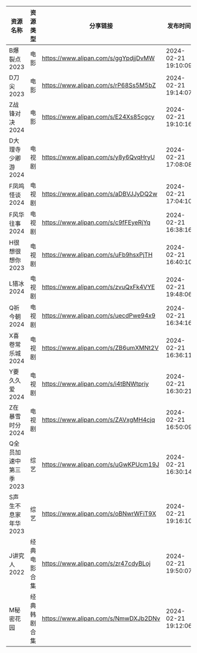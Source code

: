 | 资源名称          | 资源类型   | 分享链接                                 | 发布时间                |
| ------------- | ------ | ------------------------------------ | ------------------- |
| B爆裂点2023      | 电影     | https://www.alipan.com/s/ggYpdjjDvMW | 2024-02-21 19:10:09 |
| D刀尖2023       | 电影     | https://www.alipan.com/s/rP68Ss5M5bZ | 2024-02-21 19:14:07 |
| Z战锋对决2024     | 电影     | https://www.alipan.com/s/E24Xs85cgcy | 2024-02-21 19:10:16 |
| D大理寺少卿游2024   | 电视剧    | https://www.alipan.com/s/y8y6QvqHryU | 2024-02-21 17:08:08 |
| F凤鸣怪谈2024     | 电视剧    | https://www.alipan.com/s/aDBVJJyDQ2w | 2024-02-21 17:04:10 |
| F风华往事2024     | 电视剧    | https://www.alipan.com/s/c9fFEyeRjYq | 2024-02-21 16:38:16 |
| H很想很想你2023    | 电视剧    | https://www.alipan.com/s/uFb9hsxPjTH | 2024-02-21 16:40:10 |
| L猎冰2024       | 电视剧    | https://www.alipan.com/s/zvuQxFk4VYE | 2024-02-21 19:48:06 |
| Q祈今朝2024      | 电视剧    | https://www.alipan.com/s/uecdPwe94x9 | 2024-02-21 16:34:16 |
| X喜卷常乐城2024    | 电视剧    | https://www.alipan.com/s/ZB6umXMNt2V | 2024-02-21 16:36:11 |
| Y要久久爱2024     | 电视剧    | https://www.alipan.com/s/i4tBNWtpriy | 2024-02-21 16:30:21 |
| Z在暴雪时分2024    | 电视剧    | https://www.alipan.com/s/ZAVxgMH4cjq | 2024-02-21 16:50:09 |
| Q全员加速中第三季2023 | 综艺     | https://www.alipan.com/s/uGwKPUcm19J | 2024-02-21 16:30:14 |
| S声生不息家年华2023  | 综艺     | https://www.alipan.com/s/oBNwrWFiT9X | 2024-02-21 19:16:10 |
| J讲究人2022      | 经典电影合集 | https://www.alipan.com/s/zr47cdyBLoj | 2024-02-21 19:50:07 |
| M秘密花园         | 经典韩剧合集 | https://www.alipan.com/s/NmwDXJb2DNv | 2024-02-21 19:12:06 |
